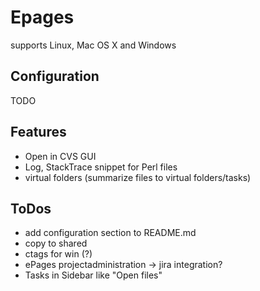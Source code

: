 Epages
=======

supports Linux, Mac OS X and Windows

Configuration
-------------
TODO

Features
--------
* Open in CVS GUI
* Log, StackTrace snippet for Perl files
* virtual folders (summarize files to virtual folders/tasks)

ToDos
------
* add configuration section to README.md
* copy to shared
* ctags for win (?)
* ePages projectadministration -> jira integration?
* Tasks in Sidebar like "Open files"
